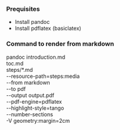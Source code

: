 ### Prequisites
* Install pandoc
* Install pdflatex (basiclatex)


### Command to render from markdown
pandoc introduction.md \
       toc.md \
       steps/*.md \
  --resource-path=steps:media \
  --from markdown \
  --to pdf \
  --output output.pdf \
  --pdf-engine=pdflatex \
  --highlight-style=tango \
  --number-sections \
  -V geometry:margin=2cm
